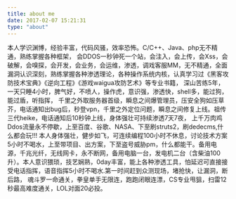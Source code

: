 ```yaml
---
title: about me
date: 2017-02-07 15:21:31
type: "about"
---
```


本人学识渊博，经验丰富，代码风骚，效率恐怖。C/C++、Java、php无不精通，熟练掌握各种框架， 会DDOS一秒钟死一个站，会注入，会上传，会Xss，会破解，会嗅探，会开发，会业务，会运维，渗透，调戏客服MM，无不精通，全面漏洞认识深刻，熟练掌握各种渗透理论，各种操作系统内核，认真学习过《黑客攻防技术宝典》《逆向工程》《游戏waigua攻防艺术》等专业书籍， 深山苦练5年，一天只睡4小时，脾气好，不喷人，操作虎，意识强，渗透快，shell多，能过狗，能过盾，听指挥， 千里之外取服务器首级，瞬息之间爆管理员，压安全狗如压草芥，电话通知出bug后，秒登vpn，千里之外定位问题，瞬息之间修复上线。祖传三代heike，电话通知后10秒钟上线，身体强壮可持续渗透7天7夜， 上千万肉鸡Ddos流量永不停歇，上至百度、谷歌、NASA、下至刷struts2，刷dedecms,什么都会玩!!! 本人身体强壮，健步如飞，可连续编程100小时不休息，讨论技术方案5小时不喝水，上至带项目、出方案，下至盗号威胁pm，什么都能干。备用电源，千兆光纤，无线网卡，永不断网，备用电脑一台，发电机二台（含柴油100升）。本人意识猥琐，技艺娴熟，0day丰富，能上各种渗透工具，怕延迟可直接接受电话指挥，语音指挥5小时不喝水.第一时间赶到众测现场，堵抢快，让漏洞，断后路， 魂斗罗一命通关，拳皇单手无限连，跑跑闭眼连漂，CS专业甩狙，扫雷12秒最高难度通关，LOL对面20必投。